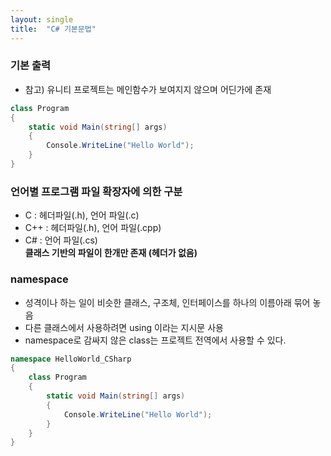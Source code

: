 ```yaml
---
layout: single
title:  "C# 기본문법"
---
```



### 기본 출력
- 참고) 유니티 프로젝트는 메인함수가 보여지지 않으며
어딘가에 존재

``` c#
class Program
{
    static void Main(string[] args)
    {
        Console.WriteLine("Hello World");
    }
}
```


### 언어별 프로그램 파일 확장자에 의한 구분
- C : 헤더파일(.h), 언어 파일(.c)
- C++ : 헤더파일(.h), 언어 파일(.cpp)
- C# : 언어 파일(.cs)   
**클래스 기반의 파일이 한개만 존재 (헤더가 없음)**


### namespace
- 성격이나 하는 일이 비슷한 클래스, 구조체, 인터페이스를 하나의 이름아래 묶어 놓음
- 다른 클래스에서 사용하려면 using 이라는 지시문 사용
- namespace로 감싸지 않은 class는 프로젝트 전역에서 사용할 수 있다.

``` c#
namespace HelloWorld_CSharp
{
    class Program
    {
        static void Main(string[] args)
        {
            Console.WriteLine("Hello World");
        }
    }
}
```


